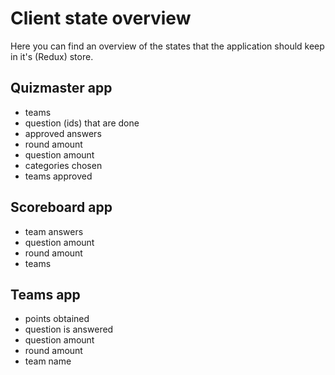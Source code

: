 # Client state overview
Here you can find an overview of the states that the application should keep in it's (Redux) store.

## Quizmaster app
 - teams
 - question (ids) that are done
 - approved answers
 - round amount
 - question amount
 - categories chosen
 - teams approved

## Scoreboard app
 - team answers
 - question amount
 - round amount
 - teams

## Teams app
 - points obtained
 - question is answered
 - question amount
 - round amount
 - team name